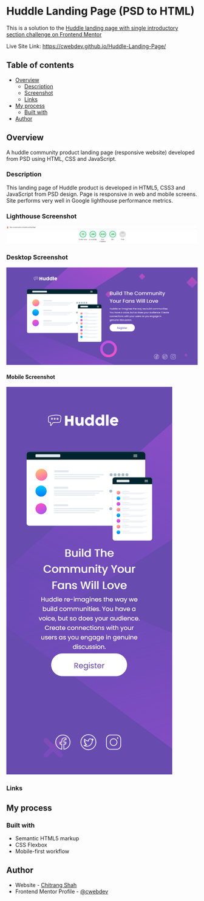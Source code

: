 # Huddle Landing Page (PSD to HTML)

This is a solution to the [Huddle landing page with single introductory section challenge on Frontend Mentor](https://www.frontendmentor.io/challenges/huddle-landing-page-with-a-single-introductory-section-B_2Wvxgi0)

Live Site Link: https://cwebdev.github.io/Huddle-Landing-Page/

## Table of contents

- [Overview](#overview)
  - [Description](#description)
  - [Screenshot](#screenshot)
  - [Links](#links)
- [My process](#my-process)
  - [Built with](#built-with)  
- [Author](#author)

## Overview

A huddle community product landing page (responsive website) developed from PSD using HTML, CSS and JavaScript.

### Description

This landing page of Huddle product is developed in HTML5, CSS3 and JavaScript from PSD design. Page is responsive in web and mobile screens. Site performs very well in Google lighthouse performance metrics.

### Lighthouse Screenshot

![](./Lighthouse_Screenshot.jpg)

### Desktop Screenshot

![](./Desktop_Screenshot.png)

#### Mobile Screenshot

![](./Mobile_Screenshot.png)

### Links


## My process

### Built with

- Semantic HTML5 markup
- CSS Flexbox
- Mobile-first workflow

## Author

- Website - [Chitrang Shah](https://chitrang.webflow.io/)
- Frontend Mentor Profile - [@cwebdev](https://www.frontendmentor.io/profile/cwebdev)